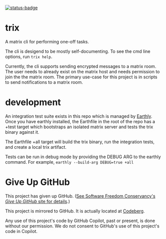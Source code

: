 [![status-badge](https://ci.codeberg.org/api/badges/meh/trix/status.svg)](https://ci.codeberg.org/meh/trix)

# trix

A matrix cli for performing one-off tasks.

The cli is desigend to be mostly self-documenting. To see the cmd line options, run `trix help`.

Currently, the cli supports sending encrypted messages to a matrix room. The user needs to already exist on the matrix host and needs permission to join the the matrix room. The primary use-case for this project is in scripts to send notifications to a matrix room.

# development

An integration test suite exists in this repo which is managed by [Earthly](https://earthly.dev). Once you have earthly installed, the Earthfile in the root of the repo has a +test target which bootstraps an isolated matrix server and tests the trix binary against it.

The Earthfile +all target will build the trix binary, run the integration tests, and create a local trix artifact.

Tests can be run in debug mode by providing the DEBUG ARG to the earthly command. For example, `earthly --build-arg DEBUG=true +all`

# Give Up GitHub

This project has given up GitHub.  ([See Software Freedom Conservancy's *Give Up  GitHub* site for details](https://GiveUpGitHub.org).)

This project is mirrored to GitHub. It is actually located at  [Codeberg](https://codeberg.org/meh/trix).

Any use of this project's code by GitHub Copilot, past or present, is done without our permission.  We do not consent to GitHub's use of this project's code in Copilot.

